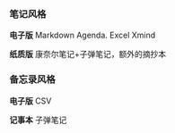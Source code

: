 ### 笔记风格

**电子版** Markdown Agenda. Excel Xmind 

**纸质版** 康奈尔笔记+子弹笔记，额外的摘抄本

### 备忘录风格

**电子版** CSV

**记事本** 子弹笔记

